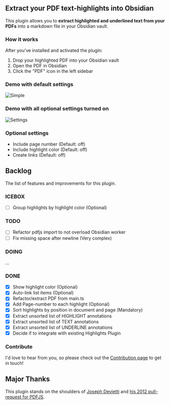 ## Extract your PDF text-highlights into Obsidian

This plugin allows you to **extract highlighted and underlined text from your PDFs** into a markdown file in your Obsidian vault.

### How it works

After you've installed and activated the plugin:

1. Drop your highlighted PDF into your Obsidian vault
2. Open the PDF in Obsidian
3. Click the "PDF" icon in the left sidebar

### Demo with default settings
![Simple](https://github.com/akaalias/obsidian-extract-pdf-highlights/blob/main/simple.gif?raw=true)

### Demo with all optional settings turned on
![Settings](https://github.com/akaalias/obsidian-extract-pdf-highlights/blob/main/settings.gif?raw=true)

### Optional settings

- Include page number (Default: off)
- Include highlight color (Default: off)
- Create links (Default: off)

## Backlog
The list of features and improvements for this plugin.

### ICEBOX
- [ ] Group highlights by highlight color (Optional)

### TODO
- [ ] Refactor pdfjs import to not overload Obsidian worker
- [ ] Fix missing space after newline (Very complex)

### DOING
...

### DONE
- [x] Show highlight color (Optional)
- [x] Auto-link list items (Optional)
- [x] Refactor/extract PDF from main.ts 
- [x] Add Page-number to each highlight (Optional)
- [x] Sort highlights by position in document and page (Mandatory)
- [x] Extract unsorted list of HIGHLIGHT annotations
- [x] Extract unsorted list of TEXT annotations
- [x] Extract unsorted list of UNDERLINE annotations
- [x] Decide if to integrate with existing Highlights Plugin

### Contribute
I'd love to hear from you, so please check out the [Contribution page](CONTRIBUTING.md) to get in touch!

## Major Thanks
This plugin stands on the shoulders of [Joseph Devietti](https://github.com/devietti/) and [his 2012 pull-request for PDFJS](https://github.com/devietti/pdf.js/commit/9116f2cddddd5327d84167a98d92c0de42de94fd).